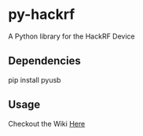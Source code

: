 py-hackrf
=========
A Python library for the HackRF Device

Dependencies
-------------
pip install pyusb

Usage
-------------

Checkout the Wiki [Here](https://github.com/hathcox/py-hackrf/wiki)
